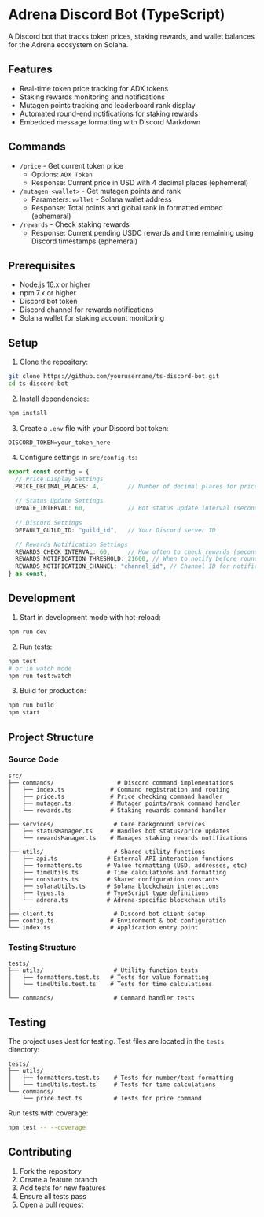 # Adrena Discord Bot (TypeScript)

A Discord bot that tracks token prices, staking rewards, and wallet balances for the Adrena ecosystem on Solana.

## Features

- Real-time token price tracking for ADX tokens
- Staking rewards monitoring and notifications
- Mutagen points tracking and leaderboard rank display
- Automated round-end notifications for staking rewards
- Embedded message formatting with Discord Markdown

## Commands

- `/price` - Get current token price
  - Options: `ADX Token`
  - Response: Current price in USD with 4 decimal places (ephemeral)
- `/mutagen <wallet>` - Get mutagen points and rank
  - Parameters: `wallet` - Solana wallet address
  - Response: Total points and global rank in formatted embed (ephemeral)
- `/rewards` - Check staking rewards
  - Response: Current pending USDC rewards and time remaining using Discord timestamps (ephemeral)

## Prerequisites

- Node.js 16.x or higher
- npm 7.x or higher
- Discord bot token
- Discord channel for rewards notifications
- Solana wallet for staking account monitoring

## Setup

1. Clone the repository:
```bash
git clone https://github.com/yourusername/ts-discord-bot.git
cd ts-discord-bot
```

2. Install dependencies:
```bash
npm install
```

3. Create a `.env` file with your Discord bot token:
```env
DISCORD_TOKEN=your_token_here
```

4. Configure settings in `src/config.ts`:
```typescript
export const config = {
  // Price Display Settings
  PRICE_DECIMAL_PLACES: 4,        // Number of decimal places for price display
  
  // Status Update Settings
  UPDATE_INTERVAL: 60,            // Bot status update interval (seconds)
  
  // Discord Settings
  DEFAULT_GUILD_ID: "guild_id",   // Your Discord server ID

  // Rewards Notification Settings
  REWARDS_CHECK_INTERVAL: 60,     // How often to check rewards (seconds)
  REWARDS_NOTIFICATION_THRESHOLD: 21600, // When to notify before round end (6 hours in seconds)
  REWARDS_NOTIFICATION_CHANNEL: "channel_id", // Channel ID for notifications
} as const;
```

## Development

1. Start in development mode with hot-reload:
```bash
npm run dev
```

2. Run tests:
```bash
npm test
# or in watch mode
npm run test:watch
```

3. Build for production:
```bash
npm run build
npm start
```

## Project Structure

### Source Code
```
src/
├── commands/                  # Discord command implementations
│   ├── index.ts             # Command registration and routing
│   ├── price.ts             # Price checking command handler
│   ├── mutagen.ts           # Mutagen points/rank command handler
│   └── rewards.ts           # Staking rewards command handler
│
├── services/                 # Core background services
│   ├── statusManager.ts     # Handles bot status/price updates
│   └── rewardsManager.ts    # Manages staking rewards notifications
│
├── utils/                    # Shared utility functions
│   ├── api.ts              # External API interaction functions
│   ├── formatters.ts       # Value formatting (USD, addresses, etc)
│   ├── timeUtils.ts        # Time calculations and formatting
│   ├── constants.ts        # Shared configuration constants
│   ├── solanaUtils.ts      # Solana blockchain interactions
│   ├── types.ts            # TypeScript type definitions
│   └── adrena.ts           # Adrena-specific blockchain utils
│
├── client.ts                 # Discord bot client setup
├── config.ts                # Environment & bot configuration
└── index.ts                 # Application entry point
```

### Testing Structure
```
tests/
├── utils/                    # Utility function tests
│   ├── formatters.test.ts   # Tests for value formatting
│   └── timeUtils.test.ts    # Tests for time calculations
│
└── commands/                 # Command handler tests
```

## Testing

The project uses Jest for testing. Test files are located in the `tests` directory:

```
tests/
├── utils/
│   ├── formatters.test.ts    # Tests for number/text formatting
│   └── timeUtils.test.ts     # Tests for time calculations
└── commands/
    └── price.test.ts         # Tests for price command
```

Run tests with coverage:
```bash
npm test -- --coverage
```

## Contributing

1. Fork the repository
2. Create a feature branch
3. Add tests for new features
4. Ensure all tests pass
5. Open a pull request